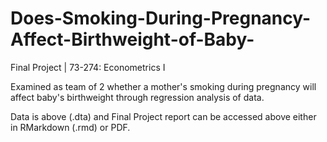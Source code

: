 # Does-Smoking-During-Pregnancy-Affect-Birthweight-of-Baby-
Final Project | 73-274: Econometrics I

Examined as team of 2 whether a mother's smoking during pregnancy will affect baby's birthweight through regression analysis of data.

Data is above (.dta) and Final Project report can be accessed above either in RMarkdown (.rmd) or PDF.
